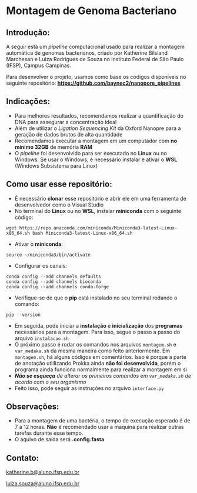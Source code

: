 # Montagem de Genoma Bacteriano
## Introdução:

A seguir está um _pipeline_ computacional usado para realizar a montagem automática de genomas bacterianos, criado por Katherine Bilsland Marchesan e Luiza Rodrigues de Souza no Instituto Federal de São Paulo (IFSP), Campus Campinas.

Para desenvolver o projeto, usamos como base os códigos disponíveis no seguinte repositório:
**https://github.com/baynec2/nanopore_pipelines**

## Indicações:
- Para melhores resultados, recomendamos realizar a quantificação do DNA para assegurar a concentração ideal
- Além de utilizar o _Ligation Sequencing Kit_ da Oxford Nanopre para a geração de dados brutos de alta quantidade
- Recomendamos executar a montagem em um computador com **no mínimo 32GB** de memória **RAM**
- O _pipeline_ foi desenvolvido para ser executado no **Linux** ou no Windows. Se usar o Windows, é necessário instalar e ativar o **WSL** (Windows Subsistema para Linux)

## Como usar esse repositório:
- É necessário **clonar** esse repositório e abrir ele em uma ferramenta de desenvolvedor como o Visual Studio
- No terminal do **Linux** ou no **WSL**, instalar **miniconda** com o seguinte código:
```
wget https://repo.anaconda.com/miniconda/Miniconda3-latest-Linux-x86_64.sh bash Miniconda3-latest-Linux-x86_64.sh
```
- Ativar o **miniconda**:
```
source ~/miniconda3/bin/activate
```
- Configurar os canais:
```
conda config --add channels defaults
conda config --add channels bioconda
conda config --add channels conda-forge 
```
- Verifique-se de que o **pip** está instalado no seu terminal rodando o comando:
```
pip --version
```
- Em seguida, pode iniciar a **instalação** e **inicialização** dos **programas** necessários para a montagem. Para isso, segue o passo a passo do arquivo ```instalacao.sh```
- O próximo passo é rodar os comandos nos arquivos ```montagem.sh``` e ```var_medaka.sh``` da mesma maneira como feito anteriormente. Em ```montagem.sh```, há alguns códigos em comentários. Isso é porque a parte de anotação utlilizando Prokka ainda **não foi desenvolvida**, porém o programa ainda funciona normalmente para realizar a montagem em si
- ***Não se esqueça** de alterar os primeiros comandos em *```var_medaka.sh```* de acordo com o seu organismo* 
- Feito isso, pode seguir as instruções no arquivo ```interface.py```

## Observações:
- Para a montagem de uma bactéria, o tempo de execução esperado é de 7 a 12 horas. **Não** é recomendado usar a maquina para realizar outras tarefas durante esse tempo.
- O aquivo de saída será **.config.fasta**

## Contato:
katherine.b@aluno.ifsp.edu.br

luiza.souza@aluno.ifsp.edu.br
